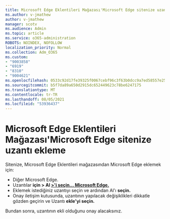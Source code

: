 ```yaml
---
title: Microsoft Edge Eklentileri Mağazası'Microsoft Edge sitenize uzantı ekleme
ms.author: v-jmathew
author: v-jmathew
manager: scotv
ms.audience: Admin
ms.topic: article
ms.service: o365-administration
ROBOTS: NOINDEX, NOFOLLOW
localization_priority: Normal
ms.collection: Adm_O365
ms.custom:
- "9003858"
- "6919"
- "8310"
- "9004621"
ms.openlocfilehash: 0533c92d17fe39325f0067cebf96c3f63b0dcc9a7ed58557e2557ef75aad55e6
ms.sourcegitcommit: b5f7da89a650d2915dc652449623c78be6247175
ms.translationtype: MT
ms.contentlocale: tr-TR
ms.lasthandoff: 08/05/2021
ms.locfileid: "53936437"
---
```

# <a name="add-an-extension-to-microsoft-edge-from-the-microsoft-edge-add-ons-store"></a>Microsoft Edge Eklentileri Mağazası'Microsoft Edge sitenize uzantı ekleme

Sitenize, Microsoft Edge Eklentileri mağazasından Microsoft Edge eklemek için:

- Diğer Microsoft Edge.
- Uzantılar **için > Al [>'i seçin... Microsoft Edge.](https://go.microsoft.com/fwlink/?linkid=2136408)**
- Eklemek istediğiniz uzantıyı seçin ve ardından Al'ı **seçin.**
- Onay iletişim kutusunda, uzantının yapılacak değişiklikleri dikkatle gözden geçirin ve Uzantı **ekle'yi seçin.**

Bundan sonra, uzantının ekli olduğunu onay alacaksınız.

